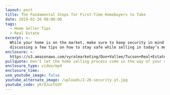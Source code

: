 ```yaml
---
layout: post
title: The Fundamental Steps for First-Time Homebuyers to Take
date: 2019-02-26 00:00:00
tags:
  - Home Seller Tips
  - Real Estate
excerpt: >-
  While your home is on the market, make sure to keep security in mind. We’ll be
  discussing a few tips on how to stay safe while selling in today’s message.
enclosure: >-
  https://s3.amazonaws.com/vyralmarketing/Don+Vallee/Tucson+Real+Estate+Agent-+How+to+Keep+Your+Home+and+Family+Safe+While+You+Sell.mp4
pullquote: Don’t let the home selling process come in the way of your common sense.
enclosure_type: video/mp4
enclosure_time:
use_youtube_image: false
youtube_alternate_image: /uploads/2-26-security-yt.jpg
youtube_code: yKrOJuztGUY
---
```

